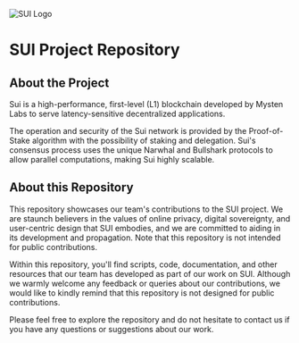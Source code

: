 ![SUI Logo](https://github.com/nodersteam/picture/blob/main/suipic.png?raw=true)

# SUI Project Repository

## About the Project

Sui is a high-performance, first-level (L1) blockchain developed by Mysten Labs to serve latency-sensitive decentralized applications.


The operation and security of the Sui network is provided by the Proof-of-Stake algorithm with the possibility of staking and delegation.
Sui's consensus process uses the unique Narwhal and Bullshark protocols to allow parallel computations, making Sui highly scalable.

## About this Repository

This repository showcases our team's contributions to the SUI project. We are staunch believers in the values of online privacy, digital sovereignty, and user-centric design that SUI embodies, and we are committed to aiding in its development and propagation. Note that this repository is not intended for public contributions.

Within this repository, you'll find scripts, code, documentation, and other resources that our team has developed as part of our work on SUI. Although we warmly welcome any feedback or queries about our contributions, we would like to kindly remind that this repository is not designed for public contributions.

Please feel free to explore the repository and do not hesitate to contact us if you have any questions or suggestions about our work.
